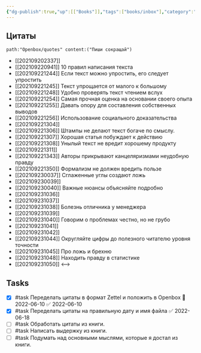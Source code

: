 ```yaml
---
{"dg-publish":true,"up":[["Books"]],"tags":["books/inbox"],"category":"book","rating":5,"aliases":["Пиши, сокращай"],"date":"2021-09-16T09:04:28+03:00","modified_at":"2022-06-25T11:49:39+03:00","permalink":"/refs/pishi-sokrashhaj/","dgHomeLink":false,"dgPassFrontmatter":true}
---
```







## Цитаты

```expander
path:"Openbox/quotes" content:("Пиши сокращай")
```

- [[202109202337]] 
- [[202109220941]] 10 правил написания текста
- [[202109221244]] Если текст можно упростить, его следует упростить
- [[202109221245]] Текст упрощается от малого к большому
- [[202109221248]] Удобно проверять текст чтением вслух
- [[202109221254]] Самая прочная оценка на основании своего опыта
- [[202109221255]] Давать опору для составления собственных выводов
- [[202109221256]] Использование социального доказательства
- [[202109221304]] 
- [[202109221306]] Штампы не делают текст богаче по смыслу.
- [[202109221307]] Хорошая статья побуждает к действию
- [[202109221308]] Унылый текст не вредит хорошему продукту
- [[202109221311]] 
- [[202109221343]] Авторы прикрывают канцеляризмами неудобную правду
- [[202109221350]] Формализм не должен вредить пользе
- [[202109230037]] Сглаженные углы создают ложь
- [[202109230039]] 
- [[202109230040]] Важные нюансы объясняйте подробно
- [[202109231036]] 
- [[202109231037]] 
- [[202109231038]] Болезнь отличника у менеджера
- [[202109231039]] 
- [[202109231040]] Говорим о проблемах честно, но не грубо
- [[202109231041]] 
- [[202109231042]] 
- [[202109231044]] Округляйте цифры до полезного читателю уровня точности
- [[202109231045]] Про ложь и брехню
- [[202109231048]] Находить правду в статистике
- [[202109231050]] 
<-->

## Tasks

- [x] #task Переделать цитаты в формат Zettel и положить в Openbox 📅 2022-06-10 ✅ 2022-06-10
- [x] #task Переделать цитаты на правильную дату и имя файла ✅ 2022-06-18
- [ ] #task Обработать цитаты из книги.
- [ ] #task Написать выдержку из книги.
- [ ] #task Подумать над основными мыслями, которые я достал из книги.
